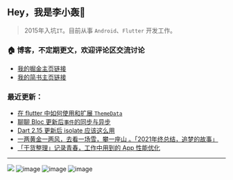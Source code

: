 ## Hey，我是李小轰🔅

> 2015年入坑`IT`。目前从事 `Android`、`Flutter` 开发工作。

### 🏠 博客，不定期更文，欢迎评论区交流讨论

+ [我的掘金主页链接](https://juejin.cn/user/3157453124930039) 
+ [我的简书主页链接](https://www.jianshu.com/u/5730e5049f21) 

### 最近更新：

<!-- BLOG-POST-LIST:START -->
- [在 flutter 中如何使用和扩展 `ThemeData`](https://juejin.cn/post/7065585593786302500)
- [聊聊 Bloc 更新后`事件`的同步与异步](https://juejin.cn/post/7051822753401274375)
- [Dart 2.15 更新后 isolate 应该这么用](https://juejin.cn/post/7049990302739726366)
- [一两黄金一两风，去看一场雪，攀一座山 。「2021年终总结，追梦的故事」](https://juejin.cn/post/7036976909959299080)
- [「干货整理」记录青春，工作中用到的 App 性能优化](https://juejin.cn/post/7035886363060731911)
<!-- BLOG-POST-LIST:END -->

***
![](https://img.shields.io/badge/Android-3DDC84?style=for-the-badge&logo=android&logoColor=white) ![image](https://img.shields.io/badge/Dart-0175C2?style=for-the-badge&logo=dart&logoColor=white) ![image](https://img.shields.io/badge/Kotlin-0095D5?&style=for-the-badge&logo=kotlin&logoColor=white) ![image](https://img.shields.io/badge/Flutter-02569B?style=for-the-badge&logo=flutter&logoColor=white) 

